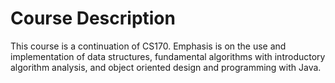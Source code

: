 # Course Description

This course is a continuation of CS170. Emphasis is on the use and implementation of data structures, fundamental algorithms with introductory algorithm analysis, and object oriented design and programming with Java. 
